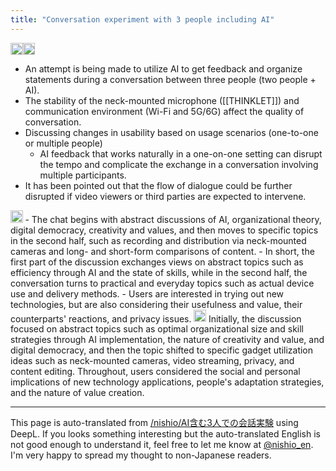 ```yaml
---
title: "Conversation experiment with 3 people including AI"
---
```


<img src='https://scrapbox.io/api/pages/nishio-en/o1 Pro/icon' alt='o1 Pro.icon' height="19.5"/><img src='https://scrapbox.io/api/pages/nishio-en/nishio/icon' alt='nishio.icon' height="19.5"/>
- An attempt is being made to utilize AI to get feedback and organize statements during a conversation between three people (two people + AI).
- The stability of the neck-mounted microphone ([[THINKLET]]) and communication environment (Wi-Fi and 5G/6G) affect the quality of conversation.
- Discussing changes in usability based on usage scenarios (one-to-one or multiple people)
    - AI feedback that works naturally in a one-on-one setting can disrupt the tempo and complicate the exchange in a conversation involving multiple participants.
- It has been pointed out that the flow of dialogue could be further disrupted if video viewers or third parties are expected to intervene.

<img src='https://scrapbox.io/api/pages/nishio-en/o1 Pro/icon' alt='o1 Pro.icon' height="19.5"/>
- The chat begins with abstract discussions of AI, organizational theory, digital democracy, creativity and values, and then moves to specific topics in the second half, such as recording and distribution via neck-mounted cameras and long- and short-form comparisons of content.
- In short, the first part of the discussion exchanges views on abstract topics such as efficiency through AI and the state of skills, while in the second half, the conversation turns to practical and everyday topics such as actual device use and delivery methods.
- Users are interested in trying out new technologies, but are also considering their usefulness and value, their counterparts' reactions, and privacy issues.

<img src='https://scrapbox.io/api/pages/nishio-en/o1 Pro/icon' alt='o1 Pro.icon' height="19.5"/>
Initially, the discussion focused on abstract topics such as optimal organizational size and skill strategies through AI implementation, the nature of creativity and value, and digital democracy, and then the topic shifted to specific gadget utilization ideas such as neck-mounted cameras, video streaming, privacy, and content editing. Throughout, users considered the social and personal implications of new technology applications, people's adaptation strategies, and the nature of value creation.

---
This page is auto-translated from [/nishio/AI含む3人での会話実験](https://scrapbox.io/nishio/AI含む3人での会話実験) using DeepL. If you looks something interesting but the auto-translated English is not good enough to understand it, feel free to let me know at [@nishio_en](https://twitter.com/nishio_en). I'm very happy to spread my thought to non-Japanese readers.